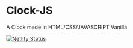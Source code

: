 # Clock-JS
A Clock made in HTML/CSS/JAVASCRIPT Vanilla

[![Netlify Status](https://api.netlify.com/api/v1/badges/96e8e3a7-afd8-4ee5-9def-6efc6b1a21cf/deploy-status)](https://app.netlify.com/sites/nunogomes-clock/deploys)
